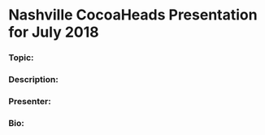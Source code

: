# Nashville CocoaHeads Presentation for July 2018

### Topic:

### Description:

### Presenter:

### Bio:
